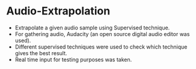 # Audio-Extrapolation
- Extrapolate a given audio sample using Supervised technique.
- For gathering audio, Audacity (an open source digital audio editor was used).
- Different supervised techniques were used to check which technique gives the best result.
- Real time input for testing purposes was taken.


